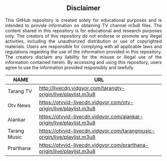 <div align="center">
  <h2>Disclaimer</h2>
</div>
<div align="justify">
  This GitHub repository is created solely for educational purposes and is intended to provide information on obtaining TV channel m3u8 files. The content shared in this repository is for educational and research purposes only. The creators of this repository do not endorse or promote any illegal activities, including the unauthorized distribution or use of copyrighted materials. Users are responsible for complying with all applicable laws and regulations regarding the use of the information provided in this repository. The creators disclaim any liability for the misuse or illegal use of the information contained herein. By accessing and using this repository, users agree to use the information provided responsibly and lawfully.
</div>



| NAME  | URL |
| ------------- | ------------- |
| Tarang TV  | http://livecdn.vidgyor.com/tarangtv-origin/live/playlist.m3u8  |
| Otv News | https://otvvid-livecdn.vidgyor.com/otv-origin/live/playlist.m3u8  |
| Alankar | https://otvvid-livecdn.vidgyor.com/alankar-origin/live/playlist.m3u8 |
| Tarang Music | https://otvvid-livecdn.vidgyor.com/tarangmusic-origin/live/playlist.m3u8 |
| Prarthana | https://otvvid-livecdn.vidgyor.com/prarthana-origin/live/playlist.m3u8 |
